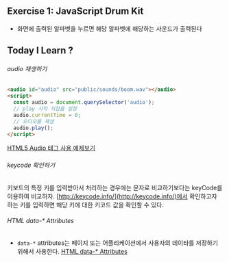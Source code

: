 ## Exercise 1: JavaScript Drum Kit
- 화면에 출력된 알파벳을 누르면 해당 알파벳에 해당하는 사운드가 출력된다 

## Today I Learn ?
###### audio 재생하기
```html
<audio id="audio" src="public/sounds/boom.wav"></audio>
<script>
  const audio = document.querySelector('audio');
  // play 시작 지점을 설정 
  audio.currentTime = 0; 
  // 오디오를 재생
  audio.play();
</script>
```
[HTML5 Audio 태그 사용 예제보기](https://webisfree.com/2017-09-07/html5-audio-%ED%83%9C%EA%B7%B8-%EC%82%AC%EC%9A%A9-%EC%98%88%EC%A0%9C%EB%B3%B4%EA%B8%B0)

###### keycode 확인하기
키보드의 특정 키를 입력받아서 처리하는 경우에는 문자로 비교하기보다는 keyCode를 이용하여 비교하자.
[http://keycode.info/](http://keycode.info/)에서 확인하고자 하는 키를 입력하면 해당 키에 대한 키코드 값을 확인할 수 있다.

###### HTML data-* Attributes
- `data-*` attributes는 페이지 또는 어플리케이션에서 사용자의 데이타를 저장하기 위해서 사용한다.
[HTML data-* Attributes](https://www.w3schools.com/tags/att_global_data.asp)

